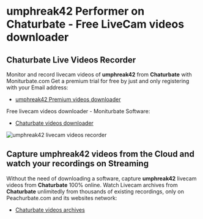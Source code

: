 # umphreak42 Performer on Chaturbate - Free LiveCam videos downloader

## Chaturbate Live Videos Recorder

Monitor and record livecam videos of **umphreak42** from **Chaturbate** with Moniturbate.com
Get a premium trial for free by just and only registering with your Email address:
* [umphreak42 Premium videos downloader](https://moniturbate.com/request-demo-licence-key.html)

Free livecam videos downloader - Moniturbate Software:
* [Chaturbate videos downloader](https://moniturbate.com/moniturbate-download-software.html)

![umphreak42 livecam videos recorder](https://peachurnet.com/templates/moniturbate-software.png)


## Capture umphreak42 videos from the Cloud and watch your recordings on Streaming

Without the need of downloading a software, capture **umphreak42** livecam videos from **Chaturbate** 100% online.
Watch Livecam archives from **Chaturbate** unlimitedly from thousands of existing recordings, only on Peachurbate.com and its websites network:
* [Chaturbate videos archives](https://peachurnet.com/)